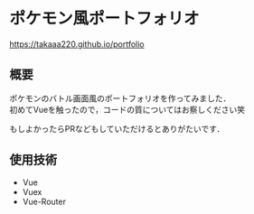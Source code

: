 # ポケモン風ポートフォリオ
https://takaaa220.github.io/portfolio

## 概要
ポケモンのバトル画面風のポートフォリオを作ってみました．  
初めてVueを触ったので，コードの質についてはお察しください笑

もしよかったらPRなどもしていただけるとありがたいです．


## 使用技術
- Vue
- Vuex
- Vue-Router


